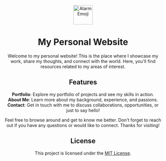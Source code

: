 <div align="center">
  <img src="https://fonts.gstatic.com/s/e/notoemoji/latest/1f6a8/512.gif" alt="Alarm Emoji" width="62" height="62">
  <h1>My Personal Website</h1>

  Welcome to my personal website! This is the place where I showcase my work, share my thoughts, and connect with the world. Here, you'll find resources related to my areas of interest.

  ## Features

  **Portfolio**: Explore my portfolio of projects and see my skills in action.<br>
  **About Me**: Learn more about my background, experience, and passions.<br>
  **Contact**: Get in touch with me to discuss collaborations, opportunities, or just to say hello!

  Feel free to browse around and get to know me better. Don't forget to reach out if you have any questions or would like to connect. Thanks for visiting!

  ## License

  This project is licensed under the [MIT License](LICENSE).
</div>
